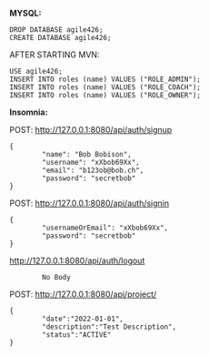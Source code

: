 

**MYSQL:**
```
DROP DATABASE agile426;
CREATE DATABASE agile426;
```
AFTER STARTING MVN:
```
USE agile426;
INSERT INTO roles (name) VALUES ("ROLE_ADMIN");
INSERT INTO roles (name) VALUES ("ROLE_COACH");
INSERT INTO roles (name) VALUES ("ROLE_OWNER");
```

**Insomnia:**

POST: http://127.0.0.1:8080/api/auth/signup
```
{
        "name": "Bob Bobison",
        "username": "xXbob69Xx",
        "email": "b123ob@bob.ch",
        "password": "secretbob"
}
```


POST: http://127.0.0.1:8080/api/auth/signin
```
{
        "usernameOrEmail": "xXbob69Xx",
        "password": "secretbob"
}
```

http://127.0.0.1:8080/api/auth/logout
```
        No Body
```

POST: http://127.0.0.1:8080/api/project/
```
{
        "date":"2022-01-01",
        "description":"Test Description",
        "status":"ACTIVE"
}
```
